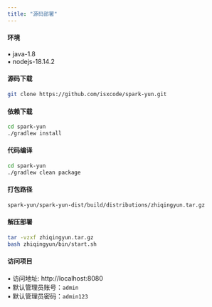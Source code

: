 ```yaml
---
title: "源码部署"
---
```


#### 环境

▪ java-1.8 <br/>
▪ nodejs-18.14.2 <br/>

#### 源码下载

```bash
git clone https://github.com/isxcode/spark-yun.git
```

#### 依赖下载

```bash
cd spark-yun
./gradlew install
```

#### 代码编译

```bash
cd spark-yun
./gradlew clean package
```

#### 打包路径

```bash
spark-yun/spark-yun-dist/build/distributions/zhiqingyun.tar.gz
```

#### 解压部署

```bash
tar -vzxf zhiqingyun.tar.gz
bash zhiqingyun/bin/start.sh
```

#### 访问项目

▪ 访问地址: http://localhost:8080 <br/>
▪ 默认管理员账号：`admin` <br/>
▪ 默认管理员密码：`admin123`